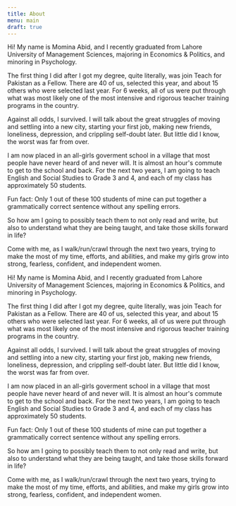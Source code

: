 ```yaml
---
title: About
menu: main
draft: true
---
```

Hi! My name is Momina Abid, and I recently graduated from Lahore University of Management Sciences, majoring in Economics & Politics, and minoring in Psychology.

The first thing I did after I got my degree, quite literally, was join Teach for Pakistan as a Fellow. There are 40 of us, selected this year, and about 15 others who were selected last year. For 6 weeks, all of us were put through what was most likely one of the most intensive and rigorous teacher training programs in the country.

Against all odds, I survived. I will talk about the great struggles of moving and settling into a new city, starting your first job, making new friends, loneliness, depression, and crippling self-doubt later. But little did I know, the worst was far from over.

I am now placed in an all-girls goverment school in a village that most people have never heard of and never will. It is almost an hour's commute to get to the school and back. For the next two years, I am going to teach English and Social Studies to Grade 3 and 4, and each of my class has approximately 50 students.

Fun fact: Only 1 out of these 100 students of mine can put together a grammatically correct sentence without any spelling errors.

So how am I going to possibly teach them to not only read and write, but also to understand what they are being taught, and take those skills forward in life?

Come with me, as I walk/run/crawl through the next two years, trying to make the most of my time, efforts, and abilities, and make my girls grow into strong, fearless, confident, and independent women.
Hi! My name is Momina Abid, and I recently graduated from Lahore University of Management Sciences, majoring in Economics & Politics, and minoring in Psychology.

The first thing I did after I got my degree, quite literally, was join Teach for Pakistan as a Fellow. There are 40 of us, selected this year, and about 15 others who were selected last year. For 6 weeks, all of us were put through what was most likely one of the most intensive and rigorous teacher training programs in the country.

Against all odds, I survived. I will talk about the great struggles of moving and settling into a new city, starting your first job, making new friends, loneliness, depression, and crippling self-doubt later. But little did I know, the worst was far from over.

I am now placed in an all-girls goverment school in a village that most people have never heard of and never will. It is almost an hour's commute to get to the school and back. For the next two years, I am going to teach English and Social Studies to Grade 3 and 4, and each of my class has approximately 50 students.

Fun fact: Only 1 out of these 100 students of mine can put together a grammatically correct sentence without any spelling errors.

So how am I going to possibly teach them to not only read and write, but also to understand what they are being taught, and take those skills forward in life?

Come with me, as I walk/run/crawl through the next two years, trying to make the most of my time, efforts, and abilities, and make my girls grow into strong, fearless, confident, and independent women.


